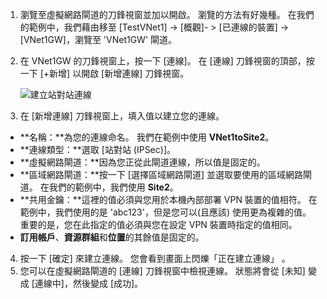 1. 瀏覽至虛擬網路閘道的刀鋒視窗並加以開啟。 瀏覽的方法有好幾種。 在我們的範例中，我們藉由移至 [TestVNet1] -> [概觀]- > [已連線的裝置] -> [VNet1GW]，瀏覽至 'VNet1GW' 閘道。
2. 在 VNet1GW 的刀鋒視窗上，按一下 [連線]。 在 [連線] 刀鋒視窗的頂部，按一下 [+新增] 以開啟 [新增連線] 刀鋒視窗。

    ![建立站對站連線](./media/vpn-gateway-add-site-to-site-connection-s2s-rm-portal-include/connection1.png)

3. 在 [新增連線] 刀鋒視窗上，填入值以建立您的連線。

  - **名稱：**為您的連線命名。 我們在範例中使用 **VNet1toSite2**。
  - **連線類型：**選取 [站對站 (IPSec)]。
  - **虛擬網路閘道：**因為您正從此閘道連線，所以值是固定的。
  - **區域網路閘道：**按一下 [選擇區域網路閘道] 並選取要使用的區域網路閘道。 在我們的範例中，我們使用 **Site2**。
  - **共用金鑰：**這裡的值必須與您用於本機內部部署 VPN 裝置的值相符。 在範例中，我們使用的是 'abc123'，但是您可以(且應該) 使用更為複雜的值。 重要的是，您在此指定的值必須與您在設定 VPN 裝置時指定的值相同。
  - **訂用帳戶**、**資源群組**和**位置**的其餘值是固定的。

4. 按一下 [確定]  來建立連線。 您會看到畫面上閃爍「正在建立連線」  。
5. 您可以在虛擬網路閘道的 [連線] 刀鋒視窗中檢視連線。 狀態將會從 [未知] 變成 [連線中]，然後變成 [成功]。